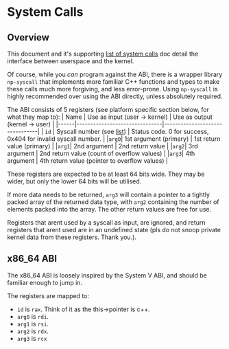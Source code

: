 # System Calls

## Overview
This document and it's supporting [list of system calls](SystemCallList.md) doc detail the interface between userspace and the kernel.

Of course, while you *can* program against the ABI, there is a wrapper library `np-syscall` that implements more familiar C++ functions and types to make these calls much more forgiving, and less error-prone.
Using `np-syscall` is highly recommended over using the ABI directly, unless absolutely required.

The ABI consists of 5 registers (see platform specific section below, for what they map to):
| Name | Use as input (user -> kernel) | Use as output (kernel -> user) |
|------|-------------------------------|--------------------------------|
| `id` | Syscall number (see [list](SystemCallList.md))     | Status code. 0 for success, 0x404 for invalid syscall number. |
|`arg0`| 1st argument (primary)        | 1st return value (primary)     |
|`arg1`| 2nd argument                  | 2nd return value               |
|`arg2`| 3rd argument                  | 2nd return value (count of overflow values) |
|`arg3`| 4th argument                  | 4th return value (pointer to overflow values) |

These registers are expected to be at least 64 bits wide. They may be wider, but only the lower 64 bits will be utilised.

If more data needs to be returned, `arg3` will contain a pointer to a tightly packed array of the returned data type, with `arg2` containing the number of elements packed into the array. The other return values are free for use.

Registers that arent used by a syscall as input, are ignored, and return registers that arent used are in an undefined state (pls do not snoop private kernel data from these registers. Thank you.).

## x86_64 ABI
The x86_64 ABI is loosely inspired by the System V ABI, and should be familiar enough to jump in.

The registers are mapped to:
- `id` is `rax`. Think of it as the this->pointer is c++.
- `arg0` is `rdi`.
- `arg1` is `rsi`.
- `arg2` is `rdx`.
- `arg3` is `rcx`

